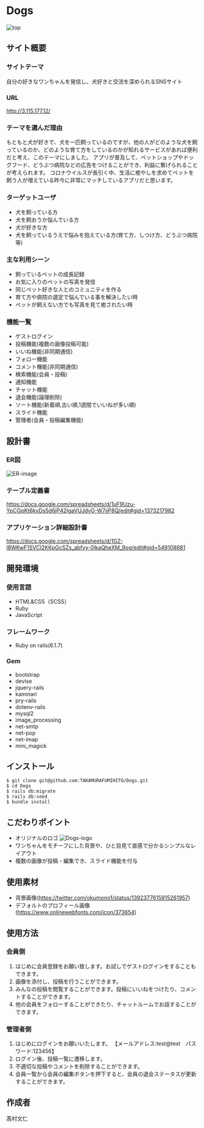 # Dogs
![top](https://user-images.githubusercontent.com/108682238/197973024-35ec3f31-dbcc-4bdc-ac58-5a5465a6cadf.png)

## サイト概要

### サイトテーマ
自分の好きなワンちゃんを発信し、犬好きと交流を深められるSNSサイト

### URL
http://3.115.177.12/

### テーマを選んだ理由
もともと犬が好きで、犬を一匹飼っているのですが、他の人がどのような犬を飼っているのか、どのような育て方をしているのかが知れるサービスがあれば便利だと考え、このテーマにしました。
アプリが普及して、ペットショップやドッグフード、どうぶつ病院などの広告をつけることができ、利益に繋げられることが考えられます。
コロナウイルスが長引く中、生活に癒やしを求めてペットを飼う人が増えている昨今に非常にマッチしているアプリだと思います。

### ターゲットユーザ
- 犬を飼っている方
- 犬を飼おうか悩んでいる方
- 犬が好きな方
- 犬を飼っているうえで悩みを抱えている方(育て方、しつけ方、どうぶつ病院等)

### 主な利用シーン
- 飼っているペットの成長記録
- お気に入りのペットの写真を発信
- 同じペット好きな人とのコミュニティを作る
- 育て方や病院の選定で悩んでいる事を解決したい時
- ペットが飼えない方でも写真を見て癒されたい時

### 機能一覧
- ゲストログイン
- 投稿機能(複数の画像投稿可能)
- いいね機能(非同期通信)
- フォロー機能
- コメント機能(非同期通信)
- 検索機能(会員・投稿)
- 通知機能
- チャット機能
- 退会機能(論理削除)
- ソート機能(新着順,古い順,1週間でいいねが多い順)
- スライド機能
- 管理者(会員・投稿編集機能)

## 設計書

### ER図
![ER-image](https://user-images.githubusercontent.com/108682238/197973135-51f05f11-ad05-4796-9c43-c7e596feccc8.png)

### テーブル定義書
https://docs.google.com/spreadsheets/d/1uF9Uzu-YpCGpKt6kvDs5d6jP42IgaVUJdyG-W7iiP8Q/edit#gid=1373217982

### アプリケーション詳細設計書
https://docs.google.com/spreadsheets/d/1GZ-l8WKwF1SVCI2KKpGcSZs_abfvy-0lkaQheXM_9og/edit#gid=549108681

## 開発環境

### 使用言語
- HTML&CSS（SCSS）
- Ruby
- JavaScript

### フレームワーク
- Ruby on rails(6.1.7)

### Gem
- bootstrap
- devise
- jquery-rails
- kaminari
- pry-rails
- dotenv-rails
- mysql2
- image_processing
- net-smtp
- net-pop
- net-imap
- mini_magick

## インストール
~~~
$ git clone git@github.com:TAKAMURAFUMIHITO/Dogs.git
$ cd Dogs
$ rails db:migrate
$ rails db:seed
$ bundle install
~~~

## こだわりポイント
- オリジナルのロゴ
![Dogs-logo](https://user-images.githubusercontent.com/108682238/197972840-66479a9e-ea6f-449e-bf68-43a01c500f5b.png)
- ワンちゃんをモチーフにした背景や、ひと目見て直感で分かるシンプルなレイアウト
- 複数の画像が投稿・編集でき、スライド機能を付与

## 使用素材
- 背景画像(https://twitter.com/okumono1/status/1392377615915261957)
- デフォルトのプロフィール画像(https://www.onlinewebfonts.com/icon/373654)

## 使用方法

### 会員側
1. はじめに会員登録をお願い致します。お試しでゲストログインをすることもできます。
2. 画像を添付し、投稿を行うことができます。
3. みんなの投稿を閲覧することができます。投稿にいいねをつけたり、コメントすることができます。
4. 他の会員をフォローすることができたり、チャットルームでお話することができます。

### 管理者側
1. はじめにログインをお願いいたします。 【メールアドレス:test@test　パスワード:123456】
2. ログイン後、投稿一覧に遷移します。
3. 不適切な投稿やコメントを削除することができます。
4. 会員一覧から会員の編集ボタンを押下すると、会員の退会ステータスが更新することができます。

## 作成者
髙村文仁